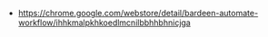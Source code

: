 - https://chrome.google.com/webstore/detail/bardeen-automate-workflow/ihhkmalpkhkoedlmcnilbbhhbhnicjga
